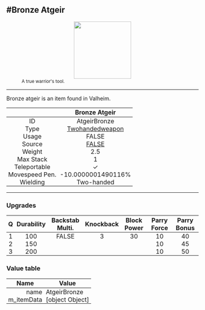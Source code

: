 <meta property="og:title" content="Bronze Atgeir - MoreValheim" /><meta property="og:type" content="website" /><meta property="og:image" content="/assets/bronze_atgeir.png" /><meta property="og:description" content="Bronze Atgeir is an item found in Valheim." /><meta name="theme-color" content="#546D78"><meta name="twitter:card" content="summary_large_image">
#Bronze Atgeir
-------------
<style>img {width:20px;}.tb {width:150px;display: block;margin-left: auto;margin-right: auto;}</style>

<style>.md-typeset table:not([class]) th:not([align]) {min-width:unset!important;}</style>
<style>td{padding:0em 0.3em!important;text-align:center!important;border-left:.05rem solid var(--md-default-fg-color--lightest)}</style>

<style>th{padding:0.1em 0.3em!important;text-align:center!important;font-weight:bold}</style>

<style>pre{text-align:right!important}</style>
<style>table tr td:first-child {border-left: 0;};</style>

<figure><img src="/assets/bronze_atgeir.png" class="tb" /><figcaption><small>A true warrior's tool.</small></figcaption></figure>

-------------

Bronze atgeir is an item found in Valheim.

|        | Bronze Atgeir              |
| ----------- | ------------------------------------ |
| ID |AtgeirBronze
| Type | [Twohandedweapon](../../types/twohandedweapon)
| Usage | FALSE<br>
| Source | [FALSE](../../items/false)
| Weight | 2.5 |
| Max Stack | 1 |
| Teleportable | ✓
| Movespeed Pen. | -10.0000001490116%
| Wielding | Two-handed


-------------

### Upgrades
| Q | Durability | Backstab Multi. | Knockback | Block Power | Parry Force | Parry Bonus
| - | - | - | - | - | - | - 
1 | 100 | FALSE | 3 | 30 | 10 | 40 | 3 | 
 | 2 | 150 |  |  |  | 10 | 45 |  | 
 | 3 | 200 |  |  |  | 10 | 50 |  | 


### Value table
| Name | Value
| - | - |
| <div style="text-align:right">name</div> | <div style="text-align:left">AtgeirBronze</div> | 
| <div style="text-align:right">m_itemData</div> | <div style="text-align:left">[object Object]</div> | 